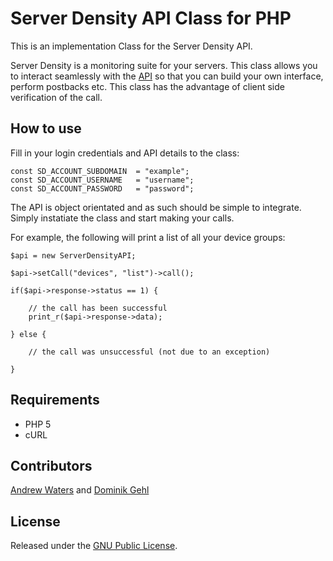 # Server Density API Class for PHP

This is an implementation Class for the Server Density API.

Server Density is a monitoring suite for your servers. This class allows you to interact seamlessly with the [API](http://developer.serverdensity.com) so that you can build your own interface, perform postbacks etc. This class has the advantage of client side verification of the call.


## How to use

Fill in your login credentials and API details to the class:

	const SD_ACCOUNT_SUBDOMAIN	= "example";
	const SD_ACCOUNT_USERNAME	= "username";
	const SD_ACCOUNT_PASSWORD	= "password";

The API is object orientated and as such should be simple to integrate.
Simply instatiate the class and start making your calls.

For example, the following will print a list of all your device groups:

	$api = new ServerDensityAPI;
	
	$api->setCall("devices", "list")->call();
	
	if($api->response->status == 1) {
	
		// the call has been successful
		print_r($api->response->data);
	
	} else {

		// the call was unsuccessful (not due to an exception)

	}


## Requirements
* PHP 5
* cURL


## Contributors
[Andrew Waters](https://twitter.com/andrew_waters) and [Dominik Gehl](https://twitter.com/dominikgehl)


## License
Released under the [GNU Public License](http://opensource.org/licenses/gpl-license.php).
